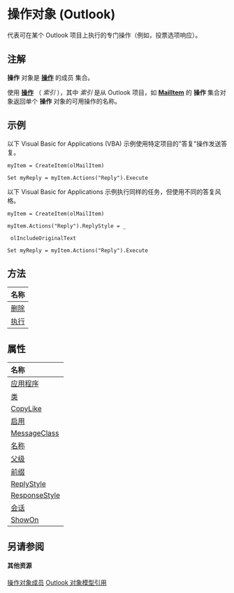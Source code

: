 
# 操作对象 (Outlook)

代表可在某个 Outlook 项目上执行的专门操作（例如，投票选项响应）。


## 注解

 **操作** 对象是 **[操作](b0903aa4-9b75-5311-d0a5-5ff4a5e29c79.md)** 的成员 集合。

使用 **[操作](1b7bb1c0-334f-826a-fd6b-8fc3f2fe5d64.md)** （ _索引_ ），其中 _索引_ 是从 Outlook 项目，如 **[MailItem](14197346-05d2-0250-fa4c-4a6b07daf25f.md)** 的 **操作** 集合对象返回单个 **操作** 对象的可用操作的名称。


## 示例

以下 Visual Basic for Applications (VBA) 示例使用特定项目的"答复"操作发送答复。


```
myItem = CreateItem(olMailItem) 
 
Set myReply = myItem.Actions("Reply").Execute
```

以下 Visual Basic for Applications 示例执行同样的任务，但使用不同的答复风格。




```
myItem = CreateItem(olMailItem) 
 
myItem.Actions("Reply").ReplyStyle = _ 
 
 olIncludeOriginalText 
 
Set myReply = myItem.Actions("Reply").Execute
```


## 方法



|**名称**|
|:-----|
|[删除](96d498d2-9035-f31c-e2d1-3431e15f39db.md)|
|[执行](29dd0c5c-ed5f-b2cc-45b0-1c8c348239bb.md)|

## 属性



|**名称**|
|:-----|
|[应用程序](f89f7f23-1231-aa53-d720-6571145a807d.md)|
|[类](cdba7120-30d8-621f-415d-4c4b4101b4bc.md)|
|[CopyLike](4cde4458-1bf1-7673-1c5f-d3d9c4e9b8f6.md)|
|[启用](090b5fdf-42fb-4da8-fb8f-74accaf1dc80.md)|
|[MessageClass](a1a1eaeb-2772-babc-18ba-28ce9a66500b.md)|
|[名称](e0583c38-4824-6ef2-a9de-9dd8f84f5015.md)|
|[父级](2840b03e-7290-f633-2107-c2c49fc191de.md)|
|[前缀](82263675-b1c4-7190-784a-1741c70329c1.md)|
|[ReplyStyle](bb5e0d3d-29ca-33dd-b437-cf2526451352.md)|
|[ResponseStyle](6c20276c-51c1-3164-a28f-ac415c911cbb.md)|
|[会话](cfe619d2-3a7e-c8af-de17-be2363de0a56.md)|
|[ShowOn](62646ba1-7e25-8402-5530-d62fe45503e5.md)|

## 另请参阅


#### 其他资源


[操作对象成员](b423cdd8-c67e-a53b-9166-eacfd5a33e7c.md)
[Outlook 对象模型引用](http://msdn.microsoft.com/library/73221b13-d8d8-99b8-3394-b95dbbfd5ddc%28Office.15%29.aspx)